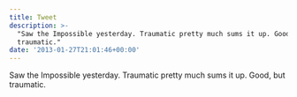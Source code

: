 ```yaml
---
title: Tweet
description: >-
  "Saw the Impossible yesterday. Traumatic pretty much sums it up. Good, but
  traumatic."
date: '2013-01-27T21:01:46+00:00'
---
```

Saw the Impossible yesterday. Traumatic pretty much sums it up. Good, but traumatic.
